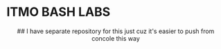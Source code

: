 # ITMO BASH LABS
<p align = "center">
## I have separate repository for this just cuz it's easier to push from concole this way
</p>
